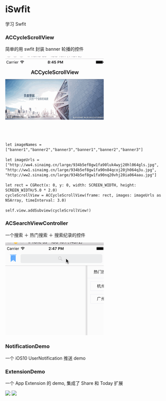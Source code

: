 # iSwfit
学习 Swfit

### ACCycleScrollView
简单的用 swfit 封装 banner 轮播的控件

![](Resources/ACCycleScrollView.gif)

```
let imageNames = ["banner1","banner2","banner3","banner1","banner2","banner3"]
        
let imageUrls = ["http://ww4.sinaimg.cn/large/934b5ef8gw1fa90luk4wyj20hl064gls.jpg",
"http://ww1.sinaimg.cn/large/934b5ef8gw1fa90n84qcoj20jh064q3u.jpg",
"http://ww2.sinaimg.cn/large/934b5ef8gw1fa90nq20vhj20ia064aau.jpg"]
        
let rect = CGRect(x: 0, y: 0, width: SCREEN_WIDTH, height: SCREEN_WIDTH/5.0 * 2.0)
cycleScrollView = ACCycleScrollView(frame: rect, images: imageUrls as NSArray, timeInterval: 3.0)
        
self.view.addSubview(cycleScrollView!)
```    

### ACSearchViewController
一个搜索 ＋ 热门搜索 ＋ 搜索纪录的控件

![](Resources/ACSearchViewController.gif)  

### NotificationDemo  

一个 iOS10 UserNotification 推送 demo

### ExtensionDemo  

一个 App Extension 的 demo, 集成了 Share 和 Today 扩展

![](Resources/extesion-1.gif) 
![](Resources/extesion-2.gif) 



